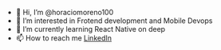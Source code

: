 - 👋 Hi, I’m @horaciomoreno100
- 👀 I’m interested in Frotend development and Mobile Devops
- 🌱 I’m currently learning React Native on deep
- 📫 How to reach me [LinkedIn](https://www.linkedin.com/in/horacio-moreno-02222137/)

<!---
horaciomoreno100/horaciomoreno100 is a ✨ special ✨ repository because its `README.md` (this file) appears on your GitHub profile.
You can click the Preview link to take a look at your changes.
--->
